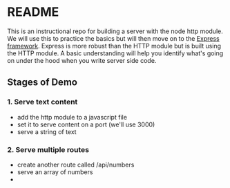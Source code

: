 # README

This is an instructional repo for building a server with the node http module. We will use this to practice the basics but will then move on to the [Express framework](https://expressjs.com/). Express is more robust than the HTTP module but is built using the HTTP module. A basic understanding will help you identify what's going on under the hood when you write server side code.

## Stages of Demo

### 1. Serve text content

- add the http module to a javascript file
- set it to serve content on a port (we'll use 3000)
- serve a string of text

### 2. Serve multiple routes

- create another route called /api/numbers
- serve an array of numbers
-
